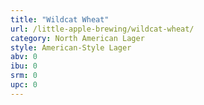 ```yaml
---
title: "Wildcat Wheat"
url: /little-apple-brewing/wildcat-wheat/
category: North American Lager
style: American-Style Lager
abv: 0
ibu: 0
srm: 0
upc: 0
---
```


